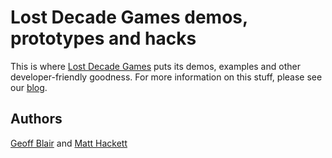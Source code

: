 # Lost Decade Games demos, prototypes and hacks

This is where [Lost Decade Games](http://www.lostdecadegames.com/) puts its demos, examples and other developer-friendly goodness. For more information on this stuff, please see our [blog](http://blog.lostdecadegames.com/).

## Authors

[Geoff Blair](https://github.com/richtaur)
and
[Matt Hackett](https://github.com/geoffb)
